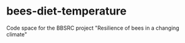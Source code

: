 # bees-diet-temperature
Code space for the BBSRC project "Resilience of bees in a changing climate"
